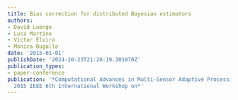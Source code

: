 ```yaml
---
title: Bias correction for distributed Bayesian estimators
authors:
- David Luengo
- Luca Martino
- Vı́ctor Elvira
- Mónica Bugallo
date: '2015-01-01'
publishDate: '2024-10-23T21:26:19.301070Z'
publication_types:
- paper-conference
publication: '*Computational Advances in Multi-Sensor Adaptive Processing (CAMSAP),
  2015 IEEE 6th International Workshop on*'
---
```

